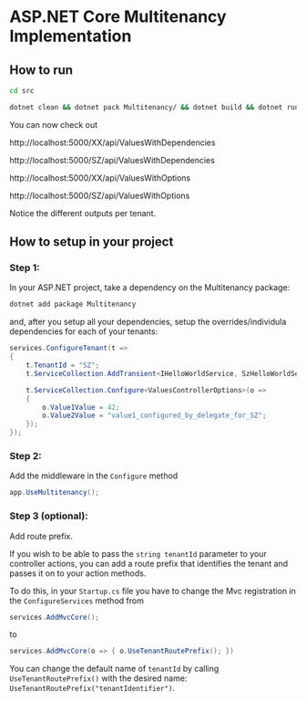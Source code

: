 # ASP.NET Core Multitenancy Implementation

## How to run

```bash
cd src

dotnet clean && dotnet pack Multitenancy/ && dotnet build && dotnet run --project MultitenantAspApp
```

You can now check out 

http://localhost:5000/XX/api/ValuesWithDependencies

http://localhost:5000/SZ/api/ValuesWithDependencies

http://localhost:5000/XX/api/ValuesWithOptions

http://localhost:5000/SZ/api/ValuesWithOptions

Notice the different outputs per tenant.

## How to setup in your project

### Step 1: 
In your ASP.NET project, take a dependency on the Multitenancy package:

```bash
dotnet add package Multitenancy
```

and, after you setup all your dependencies, setup the overrides/individula dependencies for each of your tenants:

```cs
services.ConfigureTenant(t =>
{
    t.TenantId = "SZ";
    t.ServiceCollection.AddTransient<IHelloWorldService, SzHelloWorldService>();

    t.ServiceCollection.Configure<ValuesControllerOptions>(o =>
    {
        o.Value1Value = 42;
        o.Value2Value = "value1_configured_by_delegate_for_SZ";
    });
});
```

### Step 2: 
Add the middleware in the ```Configure``` method

```cs
app.UseMultitenancy();
```

### Step 3 (optional):
Add route prefix. 

If you wish to be able to pass the ```string tenantId```  parameter to your controller actions, you can add a route prefix that identifies the tenant and passes it on to your action methods.

To do this, in your ```Startup.cs``` file you have to change the Mvc registration in the ```ConfigureServices``` method from 

```cs
services.AddMvcCore();
```

to

```cs
services.AddMvcCore(o => { o.UseTenantRoutePrefix(); })
```

You can change the default name of ```tenantId``` by calling ```UseTenantRoutePrefix()``` with the desired name: ```UseTenantRoutePrefix("tenantIdentifier")```.

